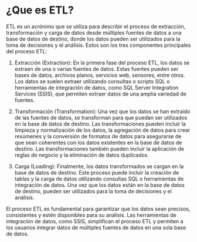# ¿Que es ETL?

ETL es un acrónimo que se utiliza para describir el proceso de extracción, transformación y carga de datos desde múltiples fuentes de datos a una base de datos de destino, donde los datos pueden ser utilizados para la toma de decisiones y el análisis. Estos son los tres componentes principales del proceso ETL:

1. Extracción (Extraction): En la primera fase del proceso ETL, los datos se extraen de una o varias fuentes de datos. Estas fuentes pueden ser bases de datos, archivos planos, servicios web, sensores, entre otros. Los datos se suelen extraer utilizando consultas o scripts SQL o herramientas de integración de datos, como SQL Server Integration Services (SSIS), que permiten extraer datos de una amplia variedad de fuentes.

2. Transformación (Transformation): Una vez que los datos se han extraído de las fuentes de datos, se transforman para que puedan ser utilizados en la base de datos de destino. Las transformaciones pueden incluir la limpieza y normalización de los datos, la agregación de datos para crear resúmenes y la conversión de formatos de datos para asegurarse de que sean coherentes con los datos existentes en la base de datos de destino. Las transformaciones también pueden incluir la aplicación de reglas de negocio y la eliminación de datos duplicados.

3. Carga (Loading): Finalmente, los datos transformados se cargan en la base de datos de destino. Este proceso puede incluir la creación de tablas y la carga de datos utilizando consultas SQL o herramientas de integración de datos. Una vez que los datos están en la base de datos de destino, pueden ser utilizados para la toma de decisiones y el análisis.

El proceso ETL es fundamental para garantizar que los datos sean precisos, consistentes y estén disponibles para su análisis. Las herramientas de integración de datos, como SSIS, simplifican el proceso ETL y permiten a los usuarios integrar datos de múltiples fuentes de datos en una sola base de datos.